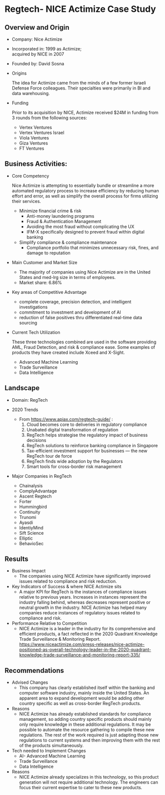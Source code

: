 # Regtech- NICE Actimize Case Study

## Overview and Origin

* Company: Nice Actimize

* Incorporated in: 1999 as Actimize;  
acquired by NICE in 2007

* Founded by: David Sosna

* Origins
    
    The idea for Actimize came from the minds of a few former Israeli Defense Force colleagues. Their specialties were primarily in BI and data warehousing. 

* Funding

    Prior to its acquisition by NICE, Actimize received $24M in funding from 3 rounds from the following sources: 

    - Vertex Ventures
    - Vertex Ventures Israel
    - Viola Ventures
    - Giza Ventures
    - FT Ventures

## Business Activities:
* Core Competency

    Nice Actimize is attempting to essentially bundle or streamline a more automated regulatory process to increase efficiency by reducing human effort and error, as well as simplify the overall process for firms utilizing their services.
    - Minimize financial crime & risk
        - Anti-money laundering programs
        - Fraud & Authentication Management
        - Avoiding the most fraud without complicating the UX
        - IFM-X specifically designed to prevent fraud within digital banking
    - Simplify compliance & compliance maintenance
        - Compliance portfolio that minimizes unnecessary risk, fines, and damage to reputation

* Main Customer and Market Size 
    - The majority of companies using Nice Actimize are in the United States and  med-lrg size in terms of employees.
    - Market share: 6.86% 


* Key areas of Competitive Advantage
    - complete coverage, precision detection, and intelligent investigations
    - commitment to investment and development of AI
    - reduction of false positives thru differentiated real-time data sourcing

* Current Tech Utilization

   These three technologies combined are used in the software providing AML, Fraud Detection, and risk & compliance ease. Some examples of products they have created include Xceed and X-Sight.
    - Advanced Machine Learning 
    - Trade Surveillance 
    - Data Intelligence

 

## Landscape

* Domain: RegTech
* 2020 Trends

    - From https://www.apiax.com/regtech-guide/   :
        1. Cloud becomes core to deliveries in regulatory compliance
        2. Unabated digital transformation of regulation
        3. RegTech helps strategise the regulatory impact of business decisions
        4. RegTech solutions to reinforce banking compliance in Singapore
        5. Tax-efficient investment support for businesses — the new RegTech tour de force
        6. RegTech finds wide adoption by the Regulators
        7. Smart tools for cross-border risk management

* Major Companies in RegTech
    - Chainalysis
    - ComplyAdvantage
    - Ascent Regtech
    - Forter
    - Hummingbird
    - Continuity
    - Trunomi
    - Ayasdi
    - IdentiyMind
    - Sift Science
    - Elliptic
    - BehavioSec

## Results
* Business Impact
    - The companies using NICE Actimize have significantly improved issues related to compliance and risk reduction. 
* Key Indicators of Success & where NICE Actimize sits
    - A major KPI for RegTech is the instances of compliance issues relative to previous years. Increases in instances represent the industry falling behind, whereas decreases represent positive or neutral growth in the industry. NICE Actimize has helped many companies reduce instances of regulatory issues related to compliance and risk.
* Performance Relative to Competition
    - NICE Actimize is a leader in the industry for its comprehensive and efficient products, a fact reflected in the 2020 Quadrant Knowledge Trade Surveillance & Monitoring Report.
     https://www.niceactimize.com/press-releases/nice-actimize-positioned-as-overall-technology-leader-in-the-2020-quadrant-knowledge-trade-surveillance-and-monitoring-report-335/


## Recommendations
* Advised Changes
    - This company has clearly established itself within the banking and computer software industry, mainly inside the United States. An apparent area to expand development would be adding other country specific as well as cross-border RegTech products. 
* Reasons
    - NICE Actimize has already established standards for compliance management, so adding country specific products should mainly only require knowledge in these additional regulations. It may be possible to automate the resource gathering to compile these new regulations. The rest of the work required is just adapting those new regulations to current systems and then improving them with the rest of the products simultaneously.
* Tech needed to Implement Changes
    - AI- Advanced Machine Learning
    - Trade Surveillance
    - Data Intelligence
* Reasons
    - NICE Actimize already specializes in this technology, so this product generation will not require additional technology. The engineers can focus their current expertise to cater to these new products.